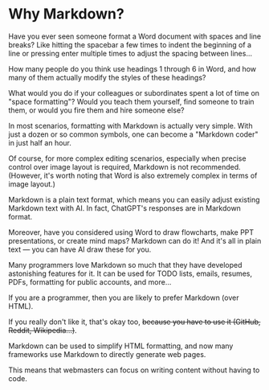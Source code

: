 # Why Markdown?

Have you ever seen someone format a Word document with spaces and line breaks? Like hitting the spacebar a few times to indent the beginning of a line or pressing enter multiple times to adjust the spacing between lines...

How many people do you think use headings 1 through 6 in Word, and how many of them actually modify the styles of these headings?

What would you do if your colleagues or subordinates spent a lot of time on "space formatting"? Would you teach them yourself, find someone to train them, or would you fire them and hire someone else?

In most scenarios, formatting with Markdown is actually very simple. With just a dozen or so common symbols, one can become a "Markdown coder" in just half an hour.

Of course, for more complex editing scenarios, especially when precise control over image layout is required, Markdown is not recommended. (However, it's worth noting that Word is also extremely complex in terms of image layout.)

Markdown is a plain text format, which means you can easily adjust existing Markdown text with AI. In fact, ChatGPT's responses are in Markdown format.

Moreover, have you considered using Word to draw flowcharts, make PPT presentations, or create mind maps? Markdown can do it! And it's all in plain text — you can have AI draw these for you.

Many programmers love Markdown so much that they have developed astonishing features for it. It can be used for TODO lists, emails, resumes, PDFs, formatting for public accounts, and more...

If you are a programmer, then you are likely to prefer Markdown (over HTML).

If you really don't like it, that's okay too, ~~because you have to use it (GitHub, Reddit, Wikipedia...)~~.

Markdown can be used to simplify HTML formatting, and now many frameworks use Markdown to directly generate web pages.

This means that webmasters can focus on writing content without having to code.
